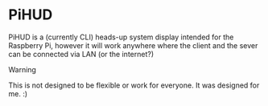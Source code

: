 # PiHUD
PiHUD is a (currently CLI) heads-up system display intended for the Raspberry Pi, however it will work anywhere where the client and the sever can be connected via LAN (or the internet?)

> [!WARNING]  
> This is not designed to be flexible or work for everyone. It was designed for me. :)